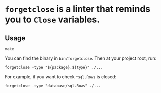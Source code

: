 # `forgetclose` is a linter that reminds you to `Close` variables.

## Usage

```shell
make
```

You can find the binary in `bin/forgetclose`. Then at your project root, run:

```shell
forgetclose -type "${package}.${type}" ./...
```

For example, if you want to check `*sql.Rows` is closed:

```shell
forgetclose -type "database/sql.Rows" ./...
```
